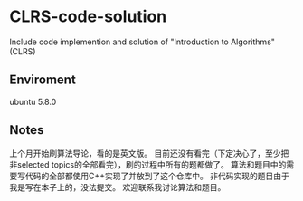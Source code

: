 # CLRS-code-solution

Include code implemention and solution of "Introduction to Algorithms" (CLRS)

## Enviroment

ubuntu 5.8.0

## Notes

上个月开始刷算法导论，看的是英文版。
目前还没有看完（下定决心了，至少把非selected topics的全部看完），刷的过程中所有的题都做了。
算法和题目中的需要写代码的全部都使用C++实现了并放到了这个仓库中。
非代码实现的题目由于我是写在本子上的，没法提交。
欢迎联系我讨论算法和题目。
